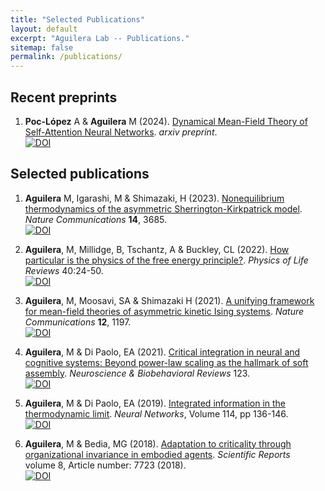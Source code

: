```yaml
---
title: "Selected Publications"
layout: default
excerpt: "Aguilera Lab -- Publications."
sitemap: false
permalink: /publications/
---
```


## Recent preprints

1. **Poc-López** A & **Aguilera** M (2024). [Dynamical Mean-Field Theory of Self-Attention Neural Networks](https://arxiv.org/abs/2406.07247). _arxiv preprint_.\
[![DOI](https://img.shields.io/badge/DOI-10.48550/arXiv.2406.07247--y-lightgreen.svg)](https://doi.org/10.48550/arXiv.2406.07247)

## Selected publications

1. **Aguilera** M, Igarashi, M & Shimazaki, H (2023). [Nonequilibrium thermodynamics of the asymmetric Sherrington-Kirkpatrick model](https://www.nature.com/articles/s41467-023-39107-y). _Nature Communications_ **14**, 3685.\
[![DOI](https://img.shields.io/badge/DOI-10.1038/s41467--023--39107--y-lightgreen.svg)](https://doi.org/10.1038/s41467-023-39107-y)

1. **Aguilera**, M, Millidge, B, Tschantz, A & Buckley, CL (2022). [How particular is the physics of the free energy principle?](https://www.nature.com/articles/s41467-021-20890-5). _Physics of Life Reviews_ 40:24-50.\
[![DOI](https://img.shields.io/badge/DOI-10.1016/j.plrev.2021.11.001-lightgreen.svg)](https://doi.org/10.1016/j.plrev.2021.11.001)

1. **Aguilera**, M, Moosavi, SA & Shimazaki H (2021). [A unifying framework for mean-field theories of asymmetric kinetic Ising systems](https://www.nature.com/articles/s41467-021-20890-5).  _Nature Communications_ **12**, 1197.\
[![DOI](https://img.shields.io/badge/DOI-10.1038/s41467--021--20890--5-lightgreen.svg)](https://doi.org/10.1038/s41467-021-20890-5)

1. **Aguilera**, M & Di Paolo, EA (2021). [Critical integration in neural and cognitive systems: Beyond power-law scaling as the hallmark of soft assembly](https://www.sciencedirect.com/science/article/pii/S0149763421000233). _Neuroscience & Biobehavioral Reviews_ 123.\
[![DOI](https://img.shields.io/badge/DOI-10.1016/j.neubiorev.2021.01.009-lightgreen.svg)](https://doi.org/10.1016/j.neubiorev.2021.01.009)

1. **Aguilera**, M & Di Paolo, EA (2019). [Integrated information in the thermodynamic limit](https://doi.org/10.1016/j.neunet.2019.03.001). <i>Neural Networks</i>, Volume 114, pp 136-146.\
[![DOI](https://img.shields.io/badge/DOI-10.1016/j.neunet.2019.03.001-lightgreen.svg)](https://doi.org/10.1016/j.neunet.2019.03.001)

1. **Aguilera**, M &amp; Bedia, MG (2018). [Adaptation to criticality through organizational invariance in embodied agents](https://www.nature.com/articles/s41598-018-25925-4). _Scientific Reports_ volume 8, Article number: 7723 (2018).\
[![DOI](https://img.shields.io/badge/DOI-10.1038/s41598--018--25925--4-lightgreen.svg)](https://doi.org/10.1038/s41598-018-25925-4)

